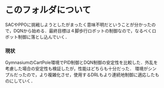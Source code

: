 # このフォルダについて
SACやPPOに挑戦しようとしたがまったく意味不明だということが分かったので，DQNから始める．最終目標は４脚歩行ロボットの制御なので，なるべくロボット制御に落とし込んでいく．

### 現状

GymnasiumのCartPole環境でPID制御とDQN制御の安定性を比較した．外乱を考慮した場合の安定性も検証したが，性能はどちらも十分だった．
環境がシンプルだったので，より複雑化させ，使用するDRLもより連続地制御に適応したものにしていく．
